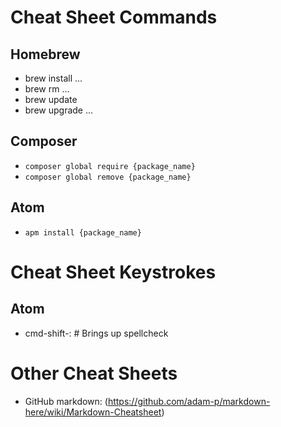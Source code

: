 Cheat Sheet Commands
====================

Homebrew
--------
- brew install ...
- brew rm ...
- brew update
- brew upgrade ...

Composer
--------
- `composer global require {package_name}`
- `composer global remove {package_name}`

Atom
----
- `apm install {package_name}`

Cheat Sheet Keystrokes
======================

Atom
----
- cmd-shift-: # Brings up spellcheck

Other Cheat Sheets
==================
- GitHub markdown: (https://github.com/adam-p/markdown-here/wiki/Markdown-Cheatsheet)
